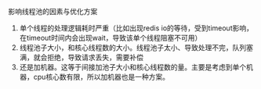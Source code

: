 影响线程池的因素与优化方案  

1. 单个线程的处理逻辑耗时严重（比如出现redis io的等待，受到timeout影响，在timeout时间内会出现wait，导致该单个线程阻塞不可用）  
2. 线程池子大小，和核心线程数的大小。线程池子太小、导致处理不完，队列塞满，就会拒绝，导致请求丢失，需要补偿  
3. 还是加机器。这等于间接加池子大小和核心线程数的量。主要是考虑到单个机器，cpu核心数有限，所以加机器也是一种方案。
